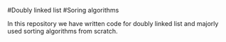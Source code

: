 #Doubly linked list
#Soring algorithms

In this repository we have written code for doubly linked list and majorly used sorting algorithms from scratch.
